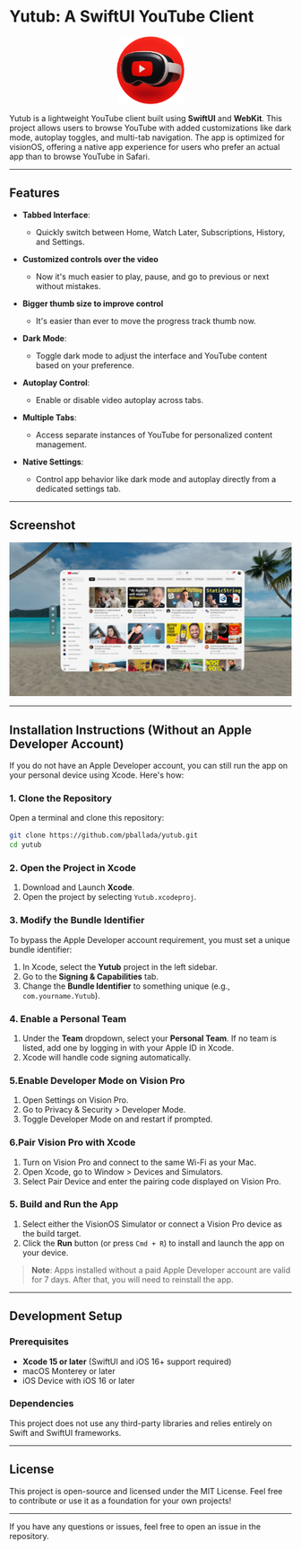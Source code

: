 # Yutub: A SwiftUI YouTube Client

<p align="center">
  <img src="logo.png" alt="Yutub App Icon" width="120" />
</p>

Yutub is a lightweight YouTube client built using **SwiftUI** and **WebKit**. This project allows users to browse YouTube with added customizations like dark mode, autoplay toggles, and multi-tab navigation. The app is optimized for visionOS, offering a native app experience for users who prefer an actual app than to browse YouTube in Safari.

---

## Features

- **Tabbed Interface**:
  - Quickly switch between Home, Watch Later, Subscriptions, History, and Settings.
- **Customized controls over the video**
  - Now it's much easier to play, pause, and go to previous or next without mistakes.
- **Bigger thumb size to improve control**
  - It's easier than ever to move the progress track thumb now.
- **Dark Mode**:
  - Toggle dark mode to adjust the interface and YouTube content based on your preference.

- **Autoplay Control**:
  - Enable or disable video autoplay across tabs.

- **Multiple Tabs**:
  - Access separate instances of YouTube for personalized content management.

- **Native Settings**:
  - Control app behavior like dark mode and autoplay directly from a dedicated settings tab.

---

## Screenshot

![Yutub Screenshot](./screenshot.jpg)

---

## Installation Instructions (Without an Apple Developer Account)

If you do not have an Apple Developer account, you can still run the app on your personal device using Xcode. Here's how:

### 1. Clone the Repository
Open a terminal and clone this repository:

```bash
git clone https://github.com/pballada/yutub.git
cd yutub
```

### 2. Open the Project in Xcode
1. Download and Launch **Xcode**.
2. Open the project by selecting `Yutub.xcodeproj`.

### 3. Modify the Bundle Identifier
To bypass the Apple Developer account requirement, you must set a unique bundle identifier:
1. In Xcode, select the **Yutub** project in the left sidebar.
2. Go to the **Signing & Capabilities** tab.
3. Change the **Bundle Identifier** to something unique (e.g., `com.yourname.Yutub`).

### 4. Enable a Personal Team
1. Under the **Team** dropdown, select your **Personal Team**. If no team is listed, add one by logging in with your Apple ID in Xcode.
2. Xcode will handle code signing automatically.

### 5.Enable Developer Mode on Vision Pro
1.	Open Settings on Vision Pro.
2.	Go to Privacy & Security > Developer Mode.
3.	Toggle Developer Mode on and restart if prompted.

### 6.Pair Vision Pro with Xcode
1.	Turn on Vision Pro and connect to the same Wi-Fi as your Mac.
2.	Open Xcode, go to Window > Devices and Simulators.
3.	Select Pair Device and enter the pairing code displayed on Vision Pro.
	
### 5. Build and Run the App
1. Select either the VisionOS Simulator or connect a Vision Pro device as the build target.
2. Click the **Run** button (or press `Cmd + R`) to install and launch the app on your device.

> **Note**: Apps installed without a paid Apple Developer account are valid for 7 days. After that, you will need to reinstall the app.

---

## Development Setup

### Prerequisites
- **Xcode 15 or later** (SwiftUI and iOS 16+ support required)
- macOS Monterey or later
- iOS Device with iOS 16 or later

### Dependencies
This project does not use any third-party libraries and relies entirely on Swift and SwiftUI frameworks.

---

## License

This project is open-source and licensed under the MIT License. Feel free to contribute or use it as a foundation for your own projects!

---

If you have any questions or issues, feel free to open an issue in the repository.